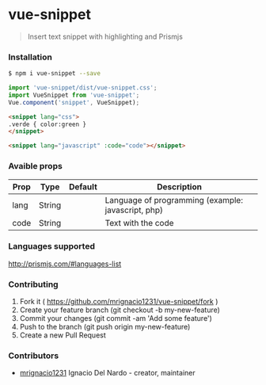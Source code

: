 # vue-snippet

> Insert text snippet with highlighting and Prismjs

### Installation

```bash
$ npm i vue-snippet --save
```
```javascript
import 'vue-snippet/dist/vue-snippet.css';
import VueSnippet from 'vue-snippet';
Vue.component('snippet', VueSnippet);
```
```html
<snippet lang="css">
.verde { color:green }
</snippet>

<snippet lang="javascript" :code="code"></snippet>
```
### Avaible props
| Prop        | Type    | Default | Description
|-------------|---------|---------|-------------------------------------------------------------|
| lang        | String  |         | Language of programming (example: javascript, php)
| code        | String  |         |  Text with the code
### Languages supported
 http://prismjs.com/#languages-list
 
### Contributing

1. Fork it ( https://github.com/mrignacio1231/vue-snippet/fork )
2. Create your feature branch (git checkout -b my-new-feature)
3. Commit your changes (git commit -am 'Add some feature')
4. Push to the branch (git push origin my-new-feature)
5. Create a new Pull Request

### Contributors

- [mrignacio1231](https://github.com/mrignacio1231) Ignacio Del Nardo - creator, maintainer